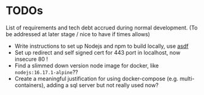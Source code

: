 # TODOs

List of requirements and tech debt accrued during normal development. (To be addressed at later stage / nice to have if times allows)

- Write instructions to set up Nodejs and npm to build locally, use [asdf](https://asdf-vm.com)
- Set up redirect and self signed cert for 443 port in localhost, now insecure 80 !
- Find a slimmed down version node image for docker, like `nodejs:16.17.1-alpine`??
- Create a meaningful justification for using docker-compose (e.g. multi-containers), adding a sql server but not really used now?
